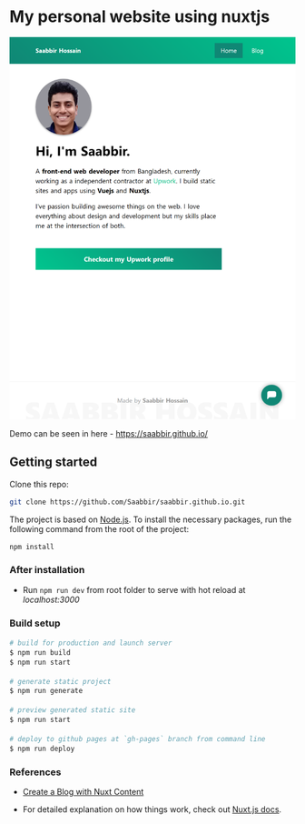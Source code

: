 # My personal website using nuxtjs

![screenshot](screenshot.png)

Demo can be seen in here - https://saabbir.github.io/

## Getting started

Clone this repo:

```sh
git clone https://github.com/Saabbir/saabbir.github.io.git
```

The project is based on [Node.js](https://nodejs.org/). To install the necessary packages, run the following command from the root of the project:

```sh
npm install
```

### After installation

- Run `npm run dev` from root folder to serve with hot reload at *localhost:3000*

### Build setup

```bash
# build for production and launch server
$ npm run build
$ npm run start

# generate static project
$ npm run generate

# preview generated static site
$ npm run start

# deploy to github pages at `gh-pages` branch from command line
$ npm run deploy
```

### References

- [Create a Blog with Nuxt Content](https://nuxtjs.org/blog/creating-blog-with-nuxt-content)

- For detailed explanation on how things work, check out [Nuxt.js docs](https://nuxtjs.org).